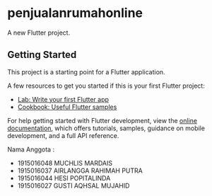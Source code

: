 # penjualanrumahonline

A new Flutter project.

## Getting Started

This project is a starting point for a Flutter application.

A few resources to get you started if this is your first Flutter project:

- [Lab: Write your first Flutter app](https://docs.flutter.dev/get-started/codelab)
- [Cookbook: Useful Flutter samples](https://docs.flutter.dev/cookbook)

For help getting started with Flutter development, view the
[online documentation](https://docs.flutter.dev/), which offers tutorials,
samples, guidance on mobile development, and a full API reference.

Nama Anggota : 
- 1915016048 MUCHLIS MARDAIS 
- 1915016037 AIRLANGGA RAHIMAH PUTRA 
- 1915016044 HESI POPITALINDA 
- 1915016027 GUSTI AQHSAL MUJAHID
